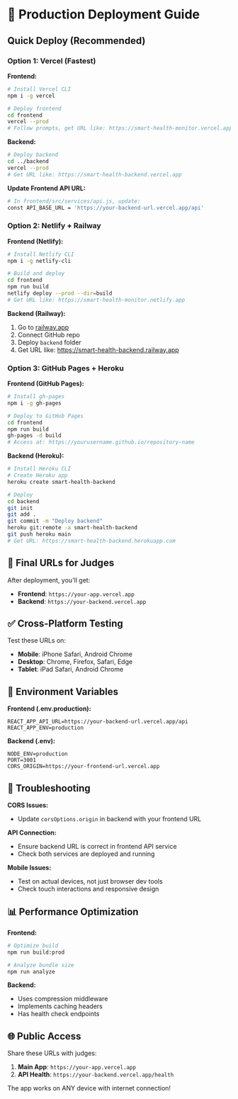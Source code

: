 # 🚀 Production Deployment Guide

## Quick Deploy (Recommended)

### Option 1: Vercel (Fastest)

**Frontend:**
```bash
# Install Vercel CLI
npm i -g vercel

# Deploy frontend
cd frontend
vercel --prod
# Follow prompts, get URL like: https://smart-health-monitor.vercel.app
```

**Backend:**
```bash
# Deploy backend
cd ../backend
vercel --prod
# Get URL like: https://smart-health-backend.vercel.app
```

**Update Frontend API URL:**
```bash
# In frontend/src/services/api.js, update:
const API_BASE_URL = 'https://your-backend-url.vercel.app/api'
```

### Option 2: Netlify + Railway

**Frontend (Netlify):**
```bash
# Install Netlify CLI
npm i -g netlify-cli

# Build and deploy
cd frontend
npm run build
netlify deploy --prod --dir=build
# Get URL like: https://smart-health-monitor.netlify.app
```

**Backend (Railway):**
1. Go to [railway.app](https://railway.app)
2. Connect GitHub repo
3. Deploy `backend` folder
4. Get URL like: https://smart-health-backend.railway.app

### Option 3: GitHub Pages + Heroku

**Frontend (GitHub Pages):**
```bash
# Install gh-pages
npm i -g gh-pages

# Deploy to GitHub Pages
cd frontend
npm run build
gh-pages -d build
# Access at: https://yourusername.github.io/repository-name
```

**Backend (Heroku):**
```bash
# Install Heroku CLI
# Create Heroku app
heroku create smart-health-backend

# Deploy
cd backend
git init
git add .
git commit -m "Deploy backend"
heroku git:remote -a smart-health-backend
git push heroku main
# Get URL: https://smart-health-backend.herokuapp.com
```

## 📱 Final URLs for Judges

After deployment, you'll get:
- **Frontend**: `https://your-app.vercel.app`
- **Backend**: `https://your-backend.vercel.app`

## ✅ Cross-Platform Testing

Test these URLs on:
- **Mobile**: iPhone Safari, Android Chrome
- **Desktop**: Chrome, Firefox, Safari, Edge
- **Tablet**: iPad Safari, Android Chrome

## 🔧 Environment Variables

**Frontend (.env.production):**
```
REACT_APP_API_URL=https://your-backend-url.vercel.app/api
REACT_APP_ENV=production
```

**Backend (.env):**
```
NODE_ENV=production
PORT=3001
CORS_ORIGIN=https://your-frontend-url.vercel.app
```

## 🚨 Troubleshooting

**CORS Issues:**
- Update `corsOptions.origin` in backend with your frontend URL

**API Connection:**
- Ensure backend URL is correct in frontend API service
- Check both services are deployed and running

**Mobile Issues:**
- Test on actual devices, not just browser dev tools
- Check touch interactions and responsive design

## 📊 Performance Optimization

**Frontend:**
```bash
# Optimize build
npm run build:prod

# Analyze bundle size
npm run analyze
```

**Backend:**
- Uses compression middleware
- Implements caching headers
- Has health check endpoints

## 🌐 Public Access

Share these URLs with judges:
1. **Main App**: `https://your-app.vercel.app`
2. **API Health**: `https://your-backend.vercel.app/health`

The app works on ANY device with internet connection!